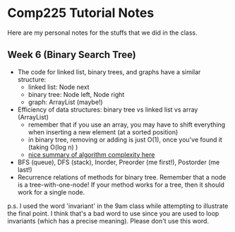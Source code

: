 # Comp225 Tutorial Notes

Here are my personal notes for the stuffs that we did in the class. 

## Week 6 (Binary Search Tree)

* The code for linked list, binary trees, and graphs have a similar structure:
  * linked list: Node next
  * binary tree: Node left, Node right
  * graph: ArrayList<Node> (maybe!)
* Efficiency of data structures: binary tree vs linked list vs array (ArrayList)
  * remember that if you use an array, you may have to shift everything when inserting a new element (at a sorted position)
  * in binary tree, removing or adding is just O(1), once you've found it (taking O(log n) )
  * [nice summary of algorithm complexity here](http://bigocheatsheet.com/)
* BFS (queue), DFS (stack), Inorder, Preorder (me first!), Postorder (me last!)
* Recurrence relations of methods for binary tree. Remember that a node is a tree-with-one-node! If your method works for a tree,
then it should work for a single node.

p.s. I used the word 'invariant' in the 9am class while attempting to illustrate the final point.
I think that's a bad word to use since you are used to loop invariants (which has a precise meaning).
Please don't use this word.

